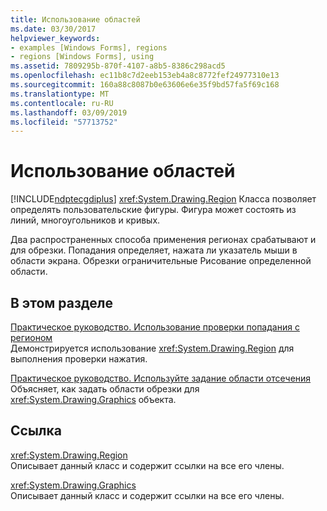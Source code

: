 ```yaml
---
title: Использование областей
ms.date: 03/30/2017
helpviewer_keywords:
- examples [Windows Forms], regions
- regions [Windows Forms], using
ms.assetid: 7809295b-870f-4107-a8b5-8386c298acd5
ms.openlocfilehash: ec11b8c7d2eeb153eb4a8c8772fef24977310e13
ms.sourcegitcommit: 160a88c8087b0e63606e6e35f9bd57fa5f69c168
ms.translationtype: MT
ms.contentlocale: ru-RU
ms.lasthandoff: 03/09/2019
ms.locfileid: "57713752"
---
```

# <a name="using-regions"></a>Использование областей
[!INCLUDE[ndptecgdiplus](../../../../includes/ndptecgdiplus-md.md)] <xref:System.Drawing.Region> Класса позволяет определять пользовательские фигуры. Фигура может состоять из линий, многоугольников и кривых.  
  
 Два распространенных способа применения регионах срабатывают и для обрезки. Попадания определяет, нажата ли указатель мыши в области экрана. Обрезки ограничительные Рисование определенной области.  
  
## <a name="in-this-section"></a>В этом разделе  
 [Практическое руководство. Использование проверки попадания с регионом](how-to-use-hit-testing-with-a-region.md)  
 Демонстрируется использование <xref:System.Drawing.Region> для выполнения проверки нажатия.  
  
 [Практическое руководство. Используйте задание области отсечения](how-to-use-clipping-with-a-region.md)  
 Объясняет, как задать области обрезки для <xref:System.Drawing.Graphics> объекта.  
  
## <a name="reference"></a>Ссылка  
 <xref:System.Drawing.Region>  
 Описывает данный класс и содержит ссылки на все его члены.  
  
 <xref:System.Drawing.Graphics>  
 Описывает данный класс и содержит ссылки на все его члены.
